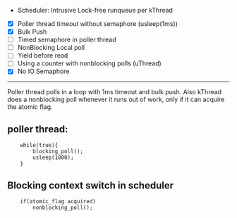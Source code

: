 - Scheduler: Intrusive Lock-free runqueue per kThread
- [x] Poller thread timeout without semaphore (usleep(1ms))
- [x] Bulk Push
- [ ] Timed semaphore in poller thread
- [ ] NonBlocking Local poll
- [ ] Yield before read
- [ ] Using a counter with nonblocking polls (uThread)
- [x] No IO Semaphore

---

Poller thread polls in a loop with 1ms timeout and bulk push. Also
kThread does a nonblocking poll whenever it runs out of work, only if it can
acquire the atomic flag.

## poller thread:

```
    while(true){
        blocking_poll();
        usleep(1000);
    }
```

## Blocking context switch in scheduler

```
    if(atomic_flag acquired)
        nonblocking_poll();
```
